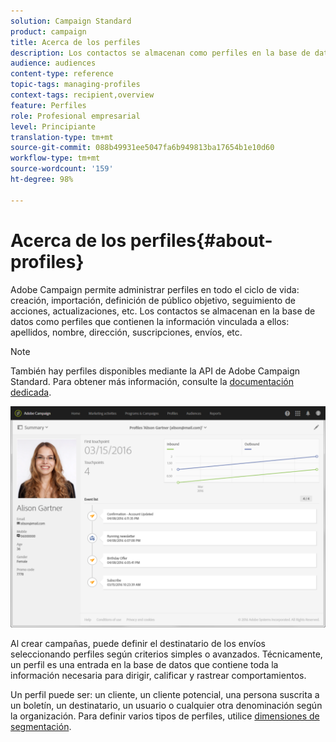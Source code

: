 ```yaml
---
solution: Campaign Standard
product: campaign
title: Acerca de los perfiles
description: Los contactos se almacenan como perfiles en la base de datos de Campaign y se actualizan durante todo su ciclo de vida.
audience: audiences
content-type: reference
topic-tags: managing-profiles
context-tags: recipient,overview
feature: Perfiles
role: Profesional empresarial
level: Principiante
translation-type: tm+mt
source-git-commit: 088b49931ee5047fa6b949813ba17654b1e10d60
workflow-type: tm+mt
source-wordcount: '159'
ht-degree: 98%

---
```



# Acerca de los perfiles{#about-profiles}

Adobe Campaign permite administrar perfiles en todo el ciclo de vida: creación, importación, definición de público objetivo, seguimiento de acciones, actualizaciones, etc. Los contactos se almacenan en la base de datos como perfiles que contienen la información vinculada a ellos: apellidos, nombre, dirección, suscripciones, envíos, etc.

>[!NOTE]
>
>También hay perfiles disponibles mediante la API de Adobe Campaign Standard. Para obtener más información, consulte la [documentación dedicada](../../api/using/retrieving-profiles.md).

![](assets/marketing_history.png)

Al crear campañas, puede definir el destinatario de los envíos seleccionando perfiles según criterios simples o avanzados. Técnicamente, un perfil es una entrada en la base de datos que contiene toda la información necesaria para dirigir, calificar y rastrear comportamientos.

Un perfil puede ser: un cliente, un cliente potencial, una persona suscrita a un boletín, un destinatario, un usuario o cualquier otra denominación según la organización. Para definir varios tipos de perfiles, utilice [dimensiones de segmentación](../../automating/using/query.md#targeting-dimensions-and-resources).
